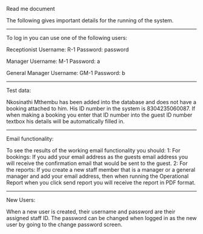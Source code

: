 Read me document

The following gives important details for the running of the system.
___________________________________________________________________________________
To log in you can use one of the following users:

Receptionist
Username: R-1
Password: password

Manager
Username: M-1
Password: a

General Manager
Username: GM-1
Password: b
___________________________________________________________________________________

Test data:

Nkosinathi Mthembu has been added into the database and does not have a booking attached to him. His ID number in the system is 8304235060087. If when making a booking you enter that ID number into the guest ID number textbox his details will be automatically filled in.

___________________________________________________________________________________ 

Email functionality:

To see the results of the working email functionality you should:
1: For bookings: If you add your email address as the guests email address you will receive the confirmation email that would be sent to the guest.
2: For the reports: If you create a new staff member that is a manager or a general manager and add your email address, then when running the Operational Report when you click send report you will receive the report in PDF format.
___________________________________________________________________________________

New Users:

When a new user is created, their username and password are their assigned staff ID. The password can be changed when logged in as the new user by going to the change password screen.
